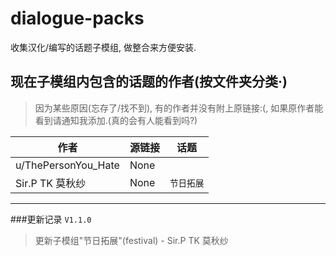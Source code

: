 # dialogue-packs
收集汉化/编写的话题子模组, 做整合来方便安装.

## 现在子模组内包含的话题的作者(按文件夹分类·)
>因为某些原因(忘存了/找不到), 有的作者并没有附上原链接:(, 如果原作者能看到请通知我添加.(真的会有人能看到吗?)


|作者 | 源链接|话题 |
|-------------| ---------------| ------------- |
|u/ThePersonYou_Hate| None| |
| Sir.P TK 莫秋纱 | None|`节日拓展` |

------------
###更新记录
`V1.1.0`
>更新子模组"节日拓展"(festival) - Sir.P TK 莫秋纱
